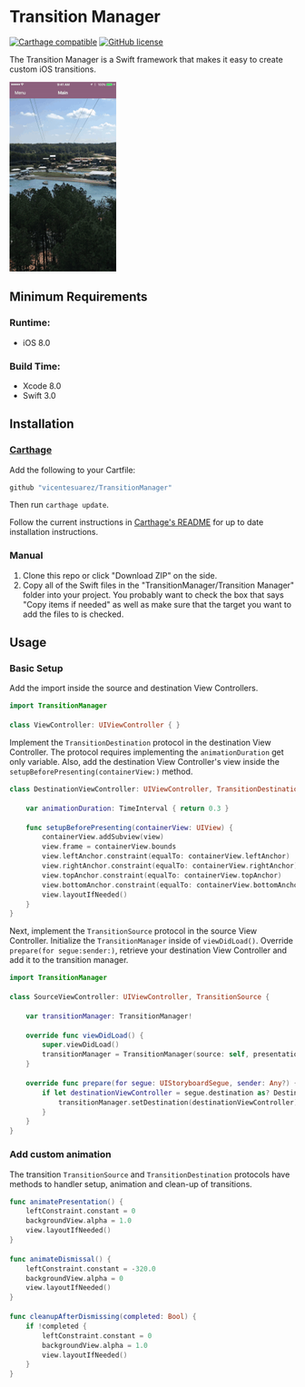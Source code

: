 # Transition Manager
[![Carthage compatible](https://img.shields.io/badge/Carthage-compatible-4BC51D.svg?style=flat)](https://github.com/Carthage/Carthage)
[![GitHub license](https://img.shields.io/badge/license-MIT-lightgrey.svg)](./LICENSE)

The Transition Manager is a Swift framework that makes it easy to create custom iOS transitions.

![Transition Manager Demo](media/TransitionManagerDemo.gif?raw=true "Transition Manager Demo")

## Minimum Requirements

### Runtime:
- iOS 8.0

### Build Time:
- Xcode 8.0
- Swift 3.0

## Installation

### [Carthage]

[Carthage]: https://github.com/Carthage/Carthage

Add the following to your Cartfile:

```ruby
github "vicentesuarez/TransitionManager"
```

Then run `carthage update`.

Follow the current instructions in [Carthage's README][carthage-installation]
for up to date installation instructions.

[carthage-installation]: https://github.com/Carthage/Carthage/blob/master/README.md

### Manual

1. Clone this repo or click "Download ZIP" on the side.
2. Copy all of the Swift files in the "TransitionManager/Transition Manager" folder into your project. You probably want to check the box that says "Copy items if needed" as well as make sure that the target you want to add the files to is checked.

## Usage

### Basic Setup

Add the import inside the source and destination View Controllers.

```swift
import TransitionManager

class ViewController: UIViewController { }
```

Implement the `TransitionDestination` protocol in the destination View Controller. The protocol requires implementing the `animationDuration` get only variable. Also, add the destination View Controller's view inside the `setupBeforePresenting(containerView:)` method.

```swift
class DestinationViewController: UIViewController, TransitionDestination {

    var animationDuration: TimeInterval { return 0.3 }

    func setupBeforePresenting(containerView: UIView) {
        containerView.addSubview(view)
        view.frame = containerView.bounds
        view.leftAnchor.constraint(equalTo: containerView.leftAnchor)
        view.rightAnchor.constraint(equalTo: containerView.rightAnchor)
        view.topAnchor.constraint(equalTo: containerView.topAnchor)
        view.bottomAnchor.constraint(equalTo: containerView.bottomAnchor)
        view.layoutIfNeeded()
    }
}
```

Next, implement the `TransitionSource` protocol in the source View Controller. Initialize the `TransitionManager` inside of `viewDidLoad()`. Override `prepare(for segue:sender:)`, retrieve your destination View Controller and add it to the transition manager.

```swift
import TransitionManager

class SourceViewController: UIViewController, TransitionSource {

    var transitionManager: TransitionManager!
    
    override func viewDidLoad() {
        super.viewDidLoad()
        transitionManager = TransitionManager(source: self, presentationType: .segue(presenting: "PresentMenuSegue", dismissing: "DismissMenuSegue"))
    }
    
    override func prepare(for segue: UIStoryboardSegue, sender: Any?) {
        if let destinationViewController = segue.destination as? DestinationViewController {
            transitionManager.setDestination(destinationViewController)
        }
    }
}
```

### Add custom animation

The transition `TransitionSource` and `TransitionDestination` protocols have methods to handler setup, animation and clean-up of transitions.

```swift
func animatePresentation() {
    leftConstraint.constant = 0
    backgroundView.alpha = 1.0
    view.layoutIfNeeded()
}

func animateDismissal() {
    leftConstraint.constant = -320.0
    backgroundView.alpha = 0
    view.layoutIfNeeded()
}

func cleanupAfterDismissing(completed: Bool) {
    if !completed {
        leftConstraint.constant = 0
        backgroundView.alpha = 1.0
        view.layoutIfNeeded()
    }
}
```